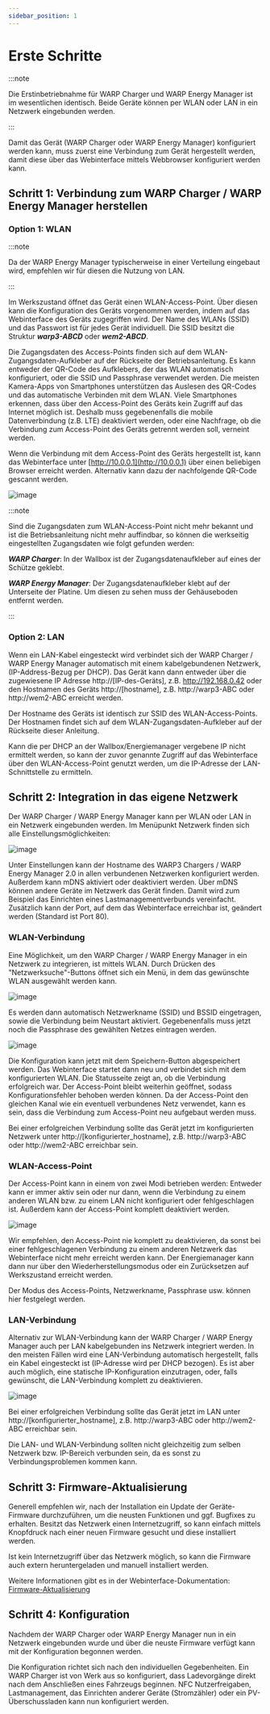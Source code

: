 ```yaml
---
sidebar_position: 1
---
```



# Erste Schritte

:::note

Die Erstinbetriebnahme für WARP Charger und WARP Energy Manager
ist im wesentlichen identisch. Beide Geräte können per WLAN oder LAN
in ein Netzwerk eingebunden werden.

:::


Damit das Gerät (WARP Charger oder WARP Energy Manager) konfiguriert werden kann,
muss zuerst eine Verbindung zum Gerät hergestellt werden, damit diese über das
Webinterface mittels Webbrowser konfiguriert werden kann.

## Schritt 1: Verbindung zum WARP Charger / WARP Energy Manager herstellen

### Option 1: WLAN

:::note

Da der WARP Energy Manager typischerweise
in einer Verteilung eingebaut wird, empfehlen wir für diesen die
Nutzung von LAN.

:::

Im Werkszustand öffnet das Gerät einen WLAN-Access-Point. Über diesen
kann die Konfiguration des Geräts vorgenommen werden, indem auf das
Webinterface des Geräts zugegriffen wird. Der Name des WLANs (SSID) und
das Passwort ist für jedes Gerät individuell.
Die SSID besitzt die Struktur ***warp3-ABCD*** oder  ***wem2-ABCD***.

Die Zugangsdaten des Access-Points finden sich auf dem
WLAN-Zugangsdaten-Aufkleber auf der Rückseite der Betriebsanleitung. Es kann
entweder der QR-Code des Aufklebers, der das WLAN automatisch
konfiguriert, oder die SSID und Passphrase verwendet werden. Die meisten
Kamera-Apps von Smartphones unterstützen das Auslesen des QR-Codes und
das automatische Verbinden mit dem WLAN. Viele Smartphones erkennen,
dass über den Access-Point des Geräts kein Zugriff auf das Internet
möglich ist. Deshalb muss gegebenenfalls die mobile Datenverbindung
(z.B. LTE) deaktiviert werden, oder eine Nachfrage, ob die Verbindung
zum Access-Point des Geräts getrennt werden soll, verneint werden.

Wenn die Verbindung mit dem Access-Point des Geräts hergestellt ist,
kann das Webinterface unter [http://10.0.0.1](http://10.0.0.1) über einen beliebigen
Browser erreicht werden. Alternativ kann dazu der nachfolgende QR-Code
gescannt werden.

![image](/img/tutorials/first_steps/qr-code-10_0_0_1.jpeg)

:::note

Sind die Zugangsdaten zum WLAN-Access-Point nicht mehr bekannt und ist
die Betriebsanleitung nicht mehr auffindbar, so können die werkseitig
eingestellten Zugangsdaten wie folgt gefunden werden:

***WARP Charger***: In der Wallbox ist der Zugangsdatenaufkleber auf eines der
Schütze geklebt.

***WARP Energy Manager***: Der Zugangsdatenaufkleber klebt auf der Unterseite
der Platine. Um diesen zu sehen muss der Gehäuseboden entfernt werden.

:::

### Option 2: LAN

Wenn ein LAN-Kabel eingesteckt wird verbindet sich der WARP Charger / WARP Energy Manager
automatisch mit einem kabelgebundenen Netzwerk, (IP-Address-Bezug per
DHCP). Das Gerät kann dann entweder über die zugewiesene IP Adresse
http://[IP-des-Geräts], z.B.
http://192.168.0.42 oder den Hostnamen des Geräts
http://[hostname], z.B. http://warp3-ABC oder http://wem2-ABC erreicht werden.

Der Hostname des Geräts ist identisch zur SSID des WLAN-Access-Points.
Der Hostnamen findet sich auf dem WLAN-Zugangsdaten-Aufkleber auf der
Rückseite dieser Anleitung.

Kann die per DHCP an der Wallbox/Energiemanager vergebene IP nicht ermittelt werden, so
kann der zuvor genannte Zugriff auf das Webinterface über den
WLAN-Access-Point genutzt werden, um die IP-Adresse der
LAN-Schnittstelle zu ermitteln.

## Schritt 2: Integration in das eigene Netzwerk

Der WARP Charger / WARP Energy Manager kann per WLAN oder LAN in ein Netzwerk eingebunden werden.
Im Menüpunkt Netzwerk finden sich alle Einstellungsmöglichkeiten:

![image](/img/tutorials/first_steps/network_config_with_menu.png)


Unter Einstellungen kann der Hostname des WARP3 Chargers /
WARP Energy Manager 2.0 in allen verbundenen
Netzwerken konfiguriert werden. Außerdem kann mDNS aktiviert oder
deaktiviert werden. Über mDNS können andere Geräte im Netzwerk das Gerät
finden. Damit wird zum Beispiel das Einrichten eines
Lastmanagementverbunds vereinfacht. Zusätzlich kann der Port, auf dem
das Webinterface erreichbar ist, geändert werden (Standard ist Port 80).

### WLAN-Verbindung

Eine Möglichkeit, um den WARP Charger / WARP Energy Manager in ein Netzwerk zu integrieren, ist
mittels WLAN. Durch Drücken des "Netzwerksuche"-Buttons öffnet sich ein
Menü, in dem das gewünschte WLAN ausgewählt werden kann.

![image](/img/tutorials/first_steps/network_wifi_search.png)

Es werden dann
automatisch Netzwerkname (SSID) und BSSID eingetragen, sowie die
Verbindung beim Neustart aktiviert. Gegebenenfalls muss jetzt noch die
Passphrase des gewählten Netzes eintragen werden.

![image](/img/tutorials/first_steps/network_wifi.png)

Die Konfiguration kann jetzt mit dem Speichern-Button abgespeichert
werden. Das Webinterface startet dann neu und verbindet sich mit dem
konfigurierten WLAN. Die Statusseite zeigt an, ob die Verbindung
erfolgreich war. Der Access-Point bleibt weiterhin geöffnet, sodass
Konfigurationsfehler behoben werden können. Da der Access-Point den
gleichen Kanal wie ein eventuell verbundenes Netz verwendet, kann es
sein, dass die Verbindung zum Access-Point neu aufgebaut werden muss.

Bei einer erfolgreichen Verbindung sollte das Gerät jetzt im
konfigurierten Netzwerk unter
http://[konfigurierter_hostname], z.B. http://warp3-ABC oder http://wem2-ABC
erreichbar sein.

### WLAN-Access-Point

Der Access-Point kann in einem von zwei Modi betrieben werden: Entweder
kann er immer aktiv sein oder nur dann, wenn die Verbindung zu einem
anderen WLAN bzw. zu einem LAN nicht konfiguriert oder fehlgeschlagen
ist. Außerdem kann der Access-Point komplett deaktiviert werden.

![image](/img/tutorials/first_steps/network_wifi_ap.png)

Wir empfehlen, den Access-Point nie komplett zu deaktivieren, da sonst
bei einer fehlgeschlagenen Verbindung zu einem anderen Netzwerk das
Webinterface nicht mehr erreicht werden kann. Der Energiemanager kann dann nur
über den Wiederherstellungsmodus oder ein
Zurücksetzen auf Werkszustand erreicht werden.

Der Modus des Access-Points, Netzwerkname, Passphrase usw. können hier
festgelegt werden.

### LAN-Verbindung

Alternativ zur WLAN-Verbindung kann der WARP Charger / WARP Energy Manager auch per LAN
kabelgebunden ins Netzwerk integriert werden. In den meisten Fällen wird
eine LAN-Verbindung automatisch hergestellt, falls ein Kabel eingesteckt
ist (IP-Adresse wird per DHCP bezogen). Es ist aber auch möglich, eine
statische IP-Konfiguration einzutragen, oder, falls gewünscht, die
LAN-Verbindung komplett zu deaktivieren.

![image](/img/tutorials/first_steps/network_lan.png)

Bei einer erfolgreichen Verbindung sollte das Gerät jetzt im LAN unter
http://[konfigurierter_hostname], z.B. http://warp3-ABC oder http://wem2-ABC erreichbar sein.

Die LAN- und WLAN-Verbindung sollten nicht gleichzeitig zum selben
Netzwerk bzw. IP-Bereich verbunden sein, da es sonst zu
Verbindungsproblemen kommen kann.

## Schritt 3: Firmware-Aktualisierung

Generell empfehlen wir, nach der Installation ein Update der
Geräte-Firmware durchzuführen, um die neusten Funktionen und ggf.
Bugfixes zu erhalten. Besitzt das Netzwerk einen Internetzugriff, so kann
einfach mittels Knopfdruck nach einer neuen Firmware gesucht und diese
installiert werden.

Ist kein Internetzugriff über das Netzwerk möglich, so kann die Firmware
auch extern heruntergeladen und manuell installiert werden.

Weitere Informationen gibt es in der Webinterface-Dokumentation:
[Firmware-Aktualisierung](/docs/webinterface/system/firmware_update.md)

## Schritt 4: Konfiguration

Nachdem der WARP Charger oder WARP Energy Manager nun in ein Netzwerk eingebunden
wurde und über die neuste Firmware verfügt kann mit der Konfiguration begonnen werden.

Die Konfiguration richtet sich nach den individuellen Gegebenheiten.
Ein WARP Charger ist von Werk aus so konfiguriert, dass Ladevorgänge direkt
nach dem Anschließen eines Fahrzeugs beginnen. NFC Nutzerfreigaben, Lastmanagement,
das Einrichten anderer Geräte (Stromzähler) oder ein PV-Überschussladen kann nun konfiguriert werden.
